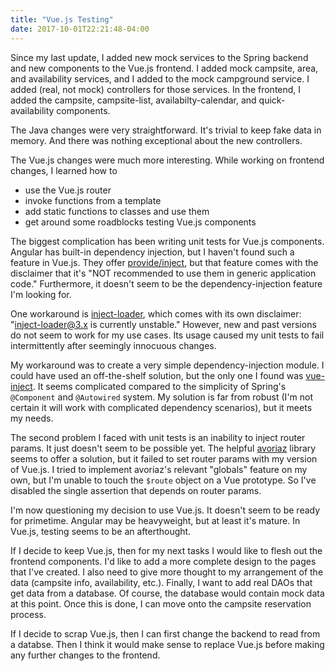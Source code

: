 ```yaml
---
title: "Vue.js Testing"
date: 2017-10-01T22:21:48-04:00
---
```

Since my last update, I added new mock services to the Spring backend and new components to the Vue.js frontend. I added mock campsite, area, and availability services, and I added to the mock campground service. I added (real, not mock) controllers for those services. In the frontend, I added the campsite, campsite-list, availabilty-calendar, and quick-availability components. 

The Java changes were very straightforward. It's trivial to keep fake data in memory. And there was nothing exceptional about the new controllers.

The Vue.js changes were much more interesting. While working on frontend changes, I learned how to

- use the Vue.js router
- invoke functions from a template
- add static functions to classes and use them
- get around some roadblocks testing Vue.js components

The biggest complication has been writing unit tests for Vue.js components. Angular has built-in dependency injection, but I haven't found such a feature in Vue.js. They offer [provide/inject](https://vuejs.org/v2/api/#provide-inject), but that feature comes with the disclaimer that it's "NOT recommended to use them in generic application code." Furthermore, it doesn't seem to be the dependency-injection feature I'm looking for.

One workaround is [inject-loader](https://vue-loader.vuejs.org/en/workflow/testing-with-mocks.html), which comes with its own disclaimer: "inject-loader@3.x is currently unstable." However, new and past versions do not seem to work for my use cases. Its usage caused my unit tests to fail intermittently after seemingly innocuous changes.

My workaround was to create a very simple dependency-injection module. I could have used an off-the-shelf solution, but the only one I found was [vue-inject](https://github.com/jpex-js/vue-inject). It seems complicated compared to the simplicity of Spring's `@Component` and `@Autowired` system. My solution is far from robust (I'm not certain it will work with complicated dependency scenarios), but it meets my needs.

The second problem I faced with unit tests is an inability to inject router params. It just doesn't seem to be possible yet. The helpful [avoriaz](https://github.com/eddyerburgh/avoriaz) library seems to offer a solution, but it failed to set router params with my version of Vue.js. I tried to implement avoriaz's relevant "globals" feature on my own, but I'm unable to touch the `$route` object on a Vue prototype. So I've disabled the single assertion that depends on router params.

I'm now questioning my decision to use Vue.js. It doesn't seem to be ready for primetime. Angular may be heavyweight, but at least it's mature. In Vue.js, testing seems to be an afterthought.

If I decide to keep Vue.js, then for my next tasks I would like to flesh out the frontend components. I'd like to add a more complete design to the pages that I've created. I also need to give more thought to my arrangement of the data (campsite info, availability, etc.). Finally, I want to add real DAOs that get data from a database. Of course, the  database would contain mock data at this point. Once this is done, I can move onto the campsite reservation process.

If I decide to scrap Vue.js, then I can first change the backend to read from a databse. Then I think it would make sense to replace Vue.js before making any further changes to the frontend.
